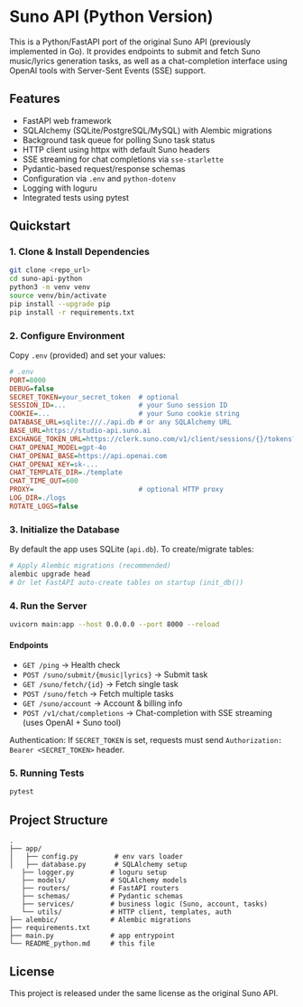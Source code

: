 # Suno API (Python Version)

This is a Python/FastAPI port of the original Suno API (previously implemented in Go). It provides endpoints to submit and fetch Suno music/lyrics generation tasks, as well as a chat-completion interface using OpenAI tools with Server-Sent Events (SSE) support.

## Features
- FastAPI web framework
- SQLAlchemy (SQLite/PostgreSQL/MySQL) with Alembic migrations
- Background task queue for polling Suno task status
- HTTP client using httpx with default Suno headers
- SSE streaming for chat completions via `sse-starlette`
- Pydantic-based request/response schemas
- Configuration via `.env` and `python-dotenv`
- Logging with loguru
- Integrated tests using pytest

## Quickstart

### 1. Clone & Install Dependencies
```bash
git clone <repo_url>
cd suno-api-python
python3 -m venv venv
source venv/bin/activate
pip install --upgrade pip
pip install -r requirements.txt
```

### 2. Configure Environment
Copy `.env` (provided) and set your values:
```ini
# .env
PORT=8000
DEBUG=false
SECRET_TOKEN=your_secret_token  # optional
SESSION_ID=...                  # your Suno session ID
COOKIE=...                      # your Suno cookie string
DATABASE_URL=sqlite:///./api.db # or any SQLAlchemy URL
BASE_URL=https://studio-api.suno.ai
EXCHANGE_TOKEN_URL=https://clerk.suno.com/v1/client/sessions/{}/tokens?_clerk_js_version=4.73.2
CHAT_OPENAI_MODEL=gpt-4o
CHAT_OPENAI_BASE=https://api.openai.com
CHAT_OPENAI_KEY=sk-...
CHAT_TEMPLATE_DIR=./template
CHAT_TIME_OUT=600
PROXY=                          # optional HTTP proxy
LOG_DIR=./logs
ROTATE_LOGS=false
```

### 3. Initialize the Database
By default the app uses SQLite (`api.db`). To create/migrate tables:
```bash
# Apply Alembic migrations (recommended)
alembic upgrade head
# Or let FastAPI auto-create tables on startup (init_db())
```

### 4. Run the Server
```bash
uvicorn main:app --host 0.0.0.0 --port 8000 --reload
```

#### Endpoints
- `GET /ping` &rarr; Health check
- `POST /suno/submit/{music|lyrics}` &rarr; Submit task
- `GET /suno/fetch/{id}` &rarr; Fetch single task
- `POST /suno/fetch` &rarr; Fetch multiple tasks
- `GET /suno/account` &rarr; Account & billing info
- `POST /v1/chat/completions` &rarr; Chat-completion with SSE streaming (uses OpenAI + Suno tool)

Authentication: If `SECRET_TOKEN` is set, requests must send `Authorization: Bearer <SECRET_TOKEN>` header.

### 5. Running Tests
```bash
pytest
```

## Project Structure
```
.
├── app/
│   ├── config.py         # env vars loader
│   ├── database.py       # SQLAlchemy setup
   ├── logger.py         # loguru setup
   ├── models/           # SQLAlchemy models
   ├── routers/          # FastAPI routers
   ├── schemas/          # Pydantic schemas
   ├── services/         # business logic (Suno, account, tasks)
   └── utils/            # HTTP client, templates, auth
├── alembic/             # Alembic migrations
├── requirements.txt
├── main.py              # app entrypoint
└── README_python.md     # this file
```

## License
This project is released under the same license as the original Suno API.
